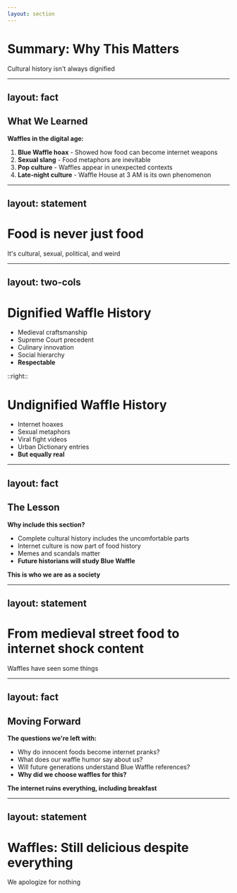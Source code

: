 ```yaml
---
layout: section
---
```

# Summary: Why This Matters
Cultural history isn't always dignified

---
layout: fact
---
## What We Learned

**Waffles in the digital age:**
1. **Blue Waffle hoax** - Showed how food can become internet weapons
2. **Sexual slang** - Food metaphors are inevitable
3. **Pop culture** - Waffles appear in unexpected contexts
4. **Late-night culture** - Waffle House at 3 AM is its own phenomenon

---
layout: statement
---
# Food is never just food

It's cultural, sexual, political, and weird

---
layout: two-cols
---

# Dignified Waffle History

- Medieval craftsmanship
- Supreme Court precedent
- Culinary innovation
- Social hierarchy
- **Respectable**

::right::

# Undignified Waffle History

- Internet hoaxes
- Sexual metaphors
- Viral fight videos
- Urban Dictionary entries
- **But equally real**

---
layout: fact
---
## The Lesson

**Why include this section?**
- Complete cultural history includes the uncomfortable parts
- Internet culture is now part of food history
- Memes and scandals matter
- **Future historians will study Blue Waffle**

**This is who we are as a society**

---
layout: statement
---
# From medieval street food to internet shock content

Waffles have seen some things

---
layout: fact
---
## Moving Forward

**The questions we're left with:**
- Why do innocent foods become internet pranks?
- What does our waffle humor say about us?
- Will future generations understand Blue Waffle references?
- **Why did we choose waffles for this?**

**The internet ruins everything, including breakfast**

---
layout: statement
---
# Waffles: Still delicious despite everything

We apologize for nothing
